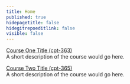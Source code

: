 ```yaml
---
title: Home
published: true
hidepagetitle: false
hidegitrepoeditlink: false
visible: false
---
```


[Course One Title (cpt-363)](/cpt-363)  
A short description of the course would go here.  

[Course Two Title (cpt-365)](/cpt-365)  
A short description of the course would go here.  
